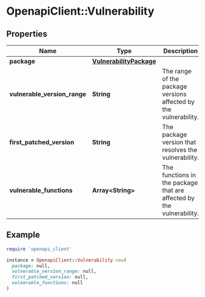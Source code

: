 # OpenapiClient::Vulnerability

## Properties

| Name | Type | Description | Notes |
| ---- | ---- | ----------- | ----- |
| **package** | [**VulnerabilityPackage**](VulnerabilityPackage.md) |  |  |
| **vulnerable_version_range** | **String** | The range of the package versions affected by the vulnerability. |  |
| **first_patched_version** | **String** | The package version that resolves the vulnerability. |  |
| **vulnerable_functions** | **Array&lt;String&gt;** | The functions in the package that are affected by the vulnerability. | [readonly] |

## Example

```ruby
require 'openapi_client'

instance = OpenapiClient::Vulnerability.new(
  package: null,
  vulnerable_version_range: null,
  first_patched_version: null,
  vulnerable_functions: null
)
```

